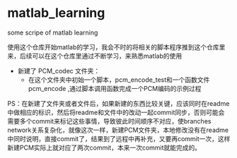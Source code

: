 # matlab_learning
some scripe of matlab learning

使用这个仓库开始matlab的学习，我会不时的将相关的脚本程序推到这个仓库里来，后续可以在这个仓库里通过不断学习，来熟悉matlab的使用

+ 新建了 PCM_codec 文件夹：  
  * 在这个文件夹中初始一个脚本，pcm_encode_test和一个函数文件pcm_encode ,通过脚本调用函数完成一个PCM编码的示例过程

PS：在新建了文件夹或者文件后，如果新建的东西比较关键，应该同时在readme中做相应的标识，然后将readme和文件中的改动一起commit同步，否则可能会需要多个commit来标记这些事情，导致彼此时间顺序不对应，使branches network关系复杂化，就像这次一样，新建PCM文件夹，本地修改没有在readme中同时说明，直接commit了，结果到了远程中再补充，又要再commit一次，这样新建PCM实际上就对应了两次commit，本来一次commit就能完成的。
